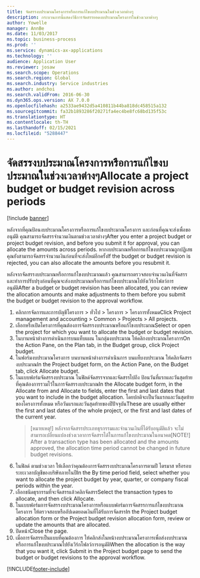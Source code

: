 ```yaml
---
title: จัดสรรงบประมาณโครงการหรือการแก้ไขงบประมาณในช่วงเวลาต่างๆ
description: กระบวนการนี้แสดงวิธีการจัดสรรยอดงบประมาณโครงการในช่วงเวลาต่างๆ
author: Yowelle
manager: AnnBe
ms.date: 11/03/2017
ms.topic: business-process
ms.prod: ''
ms.service: dynamics-ax-applications
ms.technology: ''
audience: Application User
ms.reviewer: josaw
ms.search.scope: Operations
ms.search.region: Global
ms.search.industry: Service industries
ms.author: andchoi
ms.search.validFrom: 2016-06-30
ms.dyn365.ops.version: AX 7.0.0
ms.openlocfilehash: a2533ae9432d5a410811b44ba818dc458515a132
ms.sourcegitcommit: fa32b1893286f20271fa4ec4be8fc68bd135f53c
ms.translationtype: HT
ms.contentlocale: th-TH
ms.lasthandoff: 02/15/2021
ms.locfileid: "5288447"
---
```

# <a name="allocate-a-project-budget-or-budget-revision-across-periods"></a><span data-ttu-id="b3fc0-103">จัดสรรงบประมาณโครงการหรือการแก้ไขงบประมาณในช่วงเวลาต่างๆ</span><span class="sxs-lookup"><span data-stu-id="b3fc0-103">Allocate a project budget or budget revision across periods</span></span>

[!include [banner](../../includes/banner.md)]

<span data-ttu-id="b3fc0-104">หลังจากที่คุณป้อนงบประมาณโครงการหรือการแก้ไขงบประมาณโครงการ และก่อนที่คุณจะส่งเพื่อขออนุมัติ คุณสามารถจัดสรรจำนวนเงินตามช่วงเวลาต่างๆ</span><span class="sxs-lookup"><span data-stu-id="b3fc0-104">After you enter a project budget or project budget revision, and before you submit it for approval, you can allocate the amounts across periods.</span></span> <span data-ttu-id="b3fc0-105">หากงบประมาณหรือการแก้ไขงบประมาณถูกปฏิเสธ คุณยังสามารถจัดสรรจำนวนเงินก่อนที่จะส่งใหม่อีกครั้ง</span><span class="sxs-lookup"><span data-stu-id="b3fc0-105">If the budget or budget revision is rejected, you can also allocate the amounts before you resubmit it.</span></span> 

<span data-ttu-id="b3fc0-106">หลังจากจัดสรรงบประมาณหรือการแก้ไขงบประมาณแล้ว คุณสามารถตรวจสอบจำนวนเงินที่จัดสรรและทำการปรับปรุงก่อนที่คุณจะส่งงบประมาณหรือการแก้ไขงบประมาณไปยังเวิร์กโฟลว์การอนุมัติ</span><span class="sxs-lookup"><span data-stu-id="b3fc0-106">After a budget or budget revision has been allocated, you can review the allocation amounts and make adjustments to them before you submit the budget or budget revision to the approval workflow.</span></span> 

1. <span data-ttu-id="b3fc0-107">คลิกการจัดการและการบัญชีโครงการ > ทั่วไป > โครงการ > โครงการทั้งหมด</span><span class="sxs-lookup"><span data-stu-id="b3fc0-107">Click Project management and accounting > Common > Projects > All projects.</span></span> 
2. <span data-ttu-id="b3fc0-108">เลือกหรือเปิดโครงการที่คุณต้องการจัดสรรงบประมาณหรือแก้ไขงบประมาณ</span><span class="sxs-lookup"><span data-stu-id="b3fc0-108">Select or open the project for which you want to allocate the budget or budget revision.</span></span> 
3. <span data-ttu-id="b3fc0-109">ในบานหน้าต่างการดำเนินการบนแท็บแผน ในกลุ่มงบประมาณ ให้คลิกงบประมาณโครงการ</span><span class="sxs-lookup"><span data-stu-id="b3fc0-109">On the Action Pane, on the Plan tab, in the Budget group, click Project budget.</span></span> 
4. <span data-ttu-id="b3fc0-110">ในฟอร์มงบประมาณโครงการ บนบานหน้าต่างการดำเนินการ บนแท็บงบประมาณ ให้คลิกจัดสรรงบประมาณ</span><span class="sxs-lookup"><span data-stu-id="b3fc0-110">In the Project budget form, on the Action Pane, on the Budget tab, click Allocate budget.</span></span> 
5. <span data-ttu-id="b3fc0-111">ในแบบฟอร์มจัดสรรงบประมาณ ในฟิลด์จัดสรรจากและจัดสรรไปถึง ป้อนวันที่แรกและวันสุดท้ายที่คุณต้องการรวมไว้ในการจัดสรรงบประมาณ</span><span class="sxs-lookup"><span data-stu-id="b3fc0-111">In the Allocate budget form, in the Allocate from and Allocate to fields, enter the first and last dates that you want to include in the budget allocation.</span></span> <span data-ttu-id="b3fc0-112">โดยปกติจะเป็นวันแรกและวันสุดท้ายของโครงการทั้งหมด หรือวันแรกและวันสุดท้ายของปีปัจจุบัน</span><span class="sxs-lookup"><span data-stu-id="b3fc0-112">These are usually either the first and last dates of the whole project, or the first and last dates of the current year.</span></span>  
   > <span data-ttu-id="b3fc0-113">[หมายเหตุ!] หลังจากจัดสรรประเภทธุรกรรมและจำนวนเงินที่ได้รับอนุมัติแล้ว จะไม่สามารถเปลี่ยนแปลงช่วงเวลาการจัดสรรได้ในการแก้ไขงบประมาณในอนาคต</span><span class="sxs-lookup"><span data-stu-id="b3fc0-113">[NOTE!] After a transaction type has been allocated and the amounts approved, the allocation time period cannot be changed in future budget revisions.</span></span> 
6. <span data-ttu-id="b3fc0-114">ในฟิลด์ ตามช่วงเวลา ให้เลือกว่าคุณต้องการจัดสรรงบประมาณโครงการตามปี ไตรมาส หรือรอบระยะเวลาบัญชีของบริษัทภายในปี</span><span class="sxs-lookup"><span data-stu-id="b3fc0-114">In the By time period field, select whether you want to allocate the project budget by year, quarter, or company fiscal periods within the year.</span></span>
7. <span data-ttu-id="b3fc0-115">เลือกชนิดธุรกรรมที่จะจัดสรรแล้วคลิกจัดสรร</span><span class="sxs-lookup"><span data-stu-id="b3fc0-115">Select the transaction types to allocate, and then click Allocate.</span></span> 
8. <span data-ttu-id="b3fc0-116">ในแบบฟอร์มการจัดสรรงบประมาณโครงการหรือแบบฟอร์มการจัดสรรการแก้ไขงบประมาณโครงการ ให้ตรวจสอบหรืออัปเดตยอดเงินที่ได้รับการจัดสรร</span><span class="sxs-lookup"><span data-stu-id="b3fc0-116">In the Project budget allocation form or the Project budget revision allocation form, review or update the amounts that are allocated.</span></span> 
9. <span data-ttu-id="b3fc0-117">ปิดหน้า</span><span class="sxs-lookup"><span data-stu-id="b3fc0-117">Close the page.</span></span>
10. <span data-ttu-id="b3fc0-118">เมื่อการจัดสรรเป็นแบบที่คุณต้องการ ให้คลิกส่งในหน้างบประมาณโครงการเพื่อส่งงบประมาณหรือการแก้ไขงบประมาณไปยังเวิร์กโฟลว์การอนุมัติ</span><span class="sxs-lookup"><span data-stu-id="b3fc0-118">When the allocation is the way that you want it, click Submit in the Project budget page to send the budget or budget revisions to the approval workflow.</span></span>  




[!INCLUDE[footer-include](../../includes/footer-banner.md)]